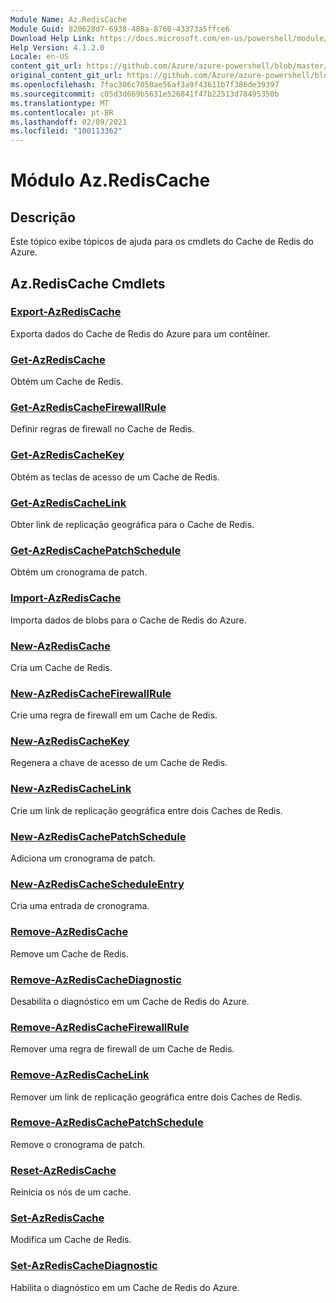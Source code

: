 ```yaml
---
Module Name: Az.RedisCache
Module Guid: 820628d7-6938-488a-8760-43373a5ffce6
Download Help Link: https://docs.microsoft.com/en-us/powershell/module/az.rediscache
Help Version: 4.1.2.0
Locale: en-US
content_git_url: https://github.com/Azure/azure-powershell/blob/master/src/RedisCache/RedisCache/help/Az.RedisCache.md
original_content_git_url: https://github.com/Azure/azure-powershell/blob/master/src/RedisCache/RedisCache/help/Az.RedisCache.md
ms.openlocfilehash: 7fac306c7050ae56af3a9f43611b7f386de39397
ms.sourcegitcommit: c05d3d669b5631e526841f47b22513d78495350b
ms.translationtype: MT
ms.contentlocale: pt-BR
ms.lasthandoff: 02/09/2021
ms.locfileid: "100113362"
---
```

# Módulo Az.RedisCache
## Descrição
Este tópico exibe tópicos de ajuda para os cmdlets do Cache de Redis do Azure.

## Az.RedisCache Cmdlets
### [Export-AzRedisCache](Export-AzRedisCache.md)
Exporta dados do Cache de Redis do Azure para um contêiner.

### [Get-AzRedisCache](Get-AzRedisCache.md)
Obtém um Cache de Redis.

### [Get-AzRedisCacheFirewallRule](Get-AzRedisCacheFirewallRule.md)
Definir regras de firewall no Cache de Redis.

### [Get-AzRedisCacheKey](Get-AzRedisCacheKey.md)
Obtém as teclas de acesso de um Cache de Redis.

### [Get-AzRedisCacheLink](Get-AzRedisCacheLink.md)
Obter link de replicação geográfica para o Cache de Redis.

### [Get-AzRedisCachePatchSchedule](Get-AzRedisCachePatchSchedule.md)
Obtém um cronograma de patch.

### [Import-AzRedisCache](Import-AzRedisCache.md)
Importa dados de blobs para o Cache de Redis do Azure.

### [New-AzRedisCache](New-AzRedisCache.md)
Cria um Cache de Redis.

### [New-AzRedisCacheFirewallRule](New-AzRedisCacheFirewallRule.md)
Crie uma regra de firewall em um Cache de Redis.

### [New-AzRedisCacheKey](New-AzRedisCacheKey.md)
Regenera a chave de acesso de um Cache de Redis.

### [New-AzRedisCacheLink](New-AzRedisCacheLink.md)
Crie um link de replicação geográfica entre dois Caches de Redis.

### [New-AzRedisCachePatchSchedule](New-AzRedisCachePatchSchedule.md)
Adiciona um cronograma de patch.

### [New-AzRedisCacheScheduleEntry](New-AzRedisCacheScheduleEntry.md)
Cria uma entrada de cronograma.

### [Remove-AzRedisCache](Remove-AzRedisCache.md)
Remove um Cache de Redis.

### [Remove-AzRedisCacheDiagnostic](Remove-AzRedisCacheDiagnostic.md)
Desabilita o diagnóstico em um Cache de Redis do Azure.

### [Remove-AzRedisCacheFirewallRule](Remove-AzRedisCacheFirewallRule.md)
Remover uma regra de firewall de um Cache de Redis.

### [Remove-AzRedisCacheLink](Remove-AzRedisCacheLink.md)
Remover um link de replicação geográfica entre dois Caches de Redis.

### [Remove-AzRedisCachePatchSchedule](Remove-AzRedisCachePatchSchedule.md)
Remove o cronograma de patch.

### [Reset-AzRedisCache](Reset-AzRedisCache.md)
Reinicia os nós de um cache.

### [Set-AzRedisCache](Set-AzRedisCache.md)
Modifica um Cache de Redis.

### [Set-AzRedisCacheDiagnostic](Set-AzRedisCacheDiagnostic.md)
Habilita o diagnóstico em um Cache de Redis do Azure.


